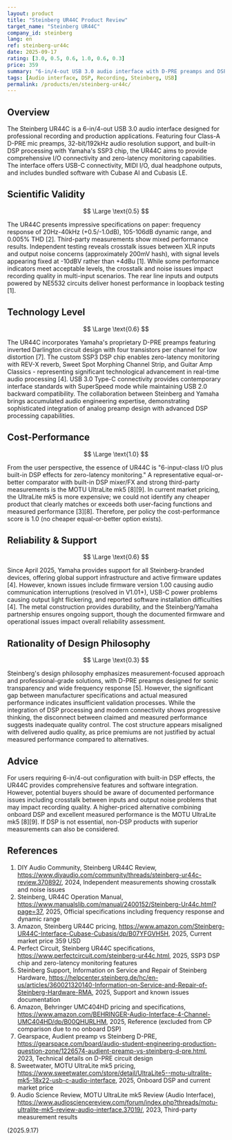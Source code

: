 ```yaml
---
layout: product
title: "Steinberg UR44C Product Review"
target_name: "Steinberg UR44C"
company_id: steinberg
lang: en
ref: steinberg-ur44c
date: 2025-09-17
rating: [3.0, 0.5, 0.6, 1.0, 0.6, 0.3]
price: 359
summary: "6-in/4-out USB 3.0 audio interface with D-PRE preamps and DSP processing, but measured performance issues significantly undermine manufacturer specifications"
tags: [Audio interface, DSP, Recording, Steinberg, USB]
permalink: /products/en/steinberg-ur44c/
---
```

## Overview

The Steinberg UR44C is a 6-in/4-out USB 3.0 audio interface designed for professional recording and production applications. Featuring four Class-A D-PRE mic preamps, 32-bit/192kHz audio resolution support, and built-in DSP processing with Yamaha's SSP3 chip, the UR44C aims to provide comprehensive I/O connectivity and zero-latency monitoring capabilities. The interface offers USB-C connectivity, MIDI I/O, dual headphone outputs, and includes bundled software with Cubase AI and Cubasis LE.

## Scientific Validity

$$ \Large \text{0.5} $$

The UR44C presents impressive specifications on paper: frequency response of 20Hz-40kHz (+0.5/-1.0dB), 105-106dB dynamic range, and 0.005% THD [2]. Third-party measurements show mixed performance results. Independent testing reveals crosstalk issues between XLR inputs and output noise concerns (approximately 200mV hash), with signal levels appearing fixed at -10dBV rather than +4dBu [1]. While some performance indicators meet acceptable levels, the crosstalk and noise issues impact recording quality in multi-input scenarios. The rear line inputs and outputs powered by NE5532 circuits deliver honest performance in loopback testing [1].

## Technology Level

$$ \Large \text{0.6} $$

The UR44C incorporates Yamaha's proprietary D-PRE preamps featuring inverted Darlington circuit design with four transistors per channel for low distortion [7]. The custom SSP3 DSP chip enables zero-latency monitoring with REV-X reverb, Sweet Spot Morphing Channel Strip, and Guitar Amp Classics - representing significant technological advancement in real-time audio processing [4]. USB 3.0 Type-C connectivity provides contemporary interface standards with SuperSpeed mode while maintaining USB 2.0 backward compatibility. The collaboration between Steinberg and Yamaha brings accumulated audio engineering expertise, demonstrating sophisticated integration of analog preamp design with advanced DSP processing capabilities.

## Cost-Performance

$$ \Large \text{1.0} $$

From the user perspective, the essence of UR44C is "6-input-class I/O plus built-in DSP effects for zero-latency monitoring." A representative equal-or-better comparator with built-in DSP mixer/FX and strong third-party measurements is the MOTU UltraLite mk5 [8][9]. In current market pricing, the UltraLite mk5 is more expensive; we could not identify any cheaper product that clearly matches or exceeds both user-facing functions and measured performance [3][8]. Therefore, per policy the cost-performance score is 1.0 (no cheaper equal-or-better option exists).

## Reliability & Support

$$ \Large \text{0.6} $$

Since April 2025, Yamaha provides support for all Steinberg-branded devices, offering global support infrastructure and active firmware updates [4]. However, known issues include firmware version 1.00 causing audio communication interruptions (resolved in V1.01+), USB-C power problems causing output light flickering, and reported software installation difficulties [4]. The metal construction provides durability, and the Steinberg/Yamaha partnership ensures ongoing support, though the documented firmware and operational issues impact overall reliability assessment.

## Rationality of Design Philosophy

$$ \Large \text{0.3} $$

Steinberg's design philosophy emphasizes measurement-focused approach and professional-grade solutions, with D-PRE preamps designed for sonic transparency and wide frequency response [5]. However, the significant gap between manufacturer specifications and actual measured performance indicates insufficient validation processes. While the integration of DSP processing and modern connectivity shows progressive thinking, the disconnect between claimed and measured performance suggests inadequate quality control. The cost structure appears misaligned with delivered audio quality, as price premiums are not justified by actual measured performance compared to alternatives.

## Advice

For users requiring 6-in/4-out configuration with built-in DSP effects, the UR44C provides comprehensive features and software integration. However, potential buyers should be aware of documented performance issues including crosstalk between inputs and output noise problems that may impact recording quality. A higher-priced alternative combining onboard DSP and excellent measured performance is the MOTU UltraLite mk5 [8][9]. If DSP is not essential, non-DSP products with superior measurements can also be considered.

## References

1. DIY Audio Community, Steinberg UR44C Review, https://www.diyaudio.com/community/threads/steinberg-ur44c-review.370892/, 2024, Independent measurements showing crosstalk and noise issues
2. Steinberg, UR44C Operation Manual, https://www.manualslib.com/manual/2400152/Steinberg-Ur44c.html?page=37, 2025, Official specifications including frequency response and dynamic range
3. Amazon, Steinberg UR44C pricing, https://www.amazon.com/Steinberg-UR44C-Interface-Cubase-Cubasis/dp/B07YFGVH5H, 2025, Current market price 359 USD
4. Perfect Circuit, Steinberg UR44C specifications, https://www.perfectcircuit.com/steinberg-ur44c.html, 2025, SSP3 DSP chip and zero-latency monitoring features
5. Steinberg Support, Information on Service and Repair of Steinberg Hardware, https://helpcenter.steinberg.de/hc/en-us/articles/360021320140-Information-on-Service-and-Repair-of-Steinberg-Hardware-RMA, 2025, Support and known issues documentation
6. Amazon, Behringer UMC404HD pricing and specifications, https://www.amazon.com/BEHRINGER-Audio-Interface-4-Channel-UMC404HD/dp/B00QHURLHM, 2025, Reference (excluded from CP comparison due to no onboard DSP)
7. Gearspace, Audient preamp vs Steinberg D-PRE, https://gearspace.com/board/audio-student-engineering-production-question-zone/1226574-audient-preamp-vs-steinberg-d-pre.html, 2023, Technical details on D-PRE circuit design
8. Sweetwater, MOTU UltraLite mk5 pricing, https://www.sweetwater.com/store/detail/UltraLite5--motu-ultralite-mk5-18x22-usb-c-audio-interface, 2025, Onboard DSP and current market price
9. Audio Science Review, MOTU UltraLite mk5 Review (Audio Interface), https://www.audiosciencereview.com/forum/index.php?threads/motu-ultralite-mk5-review-audio-interface.37019/, 2023, Third-party measurement results

(2025.9.17)